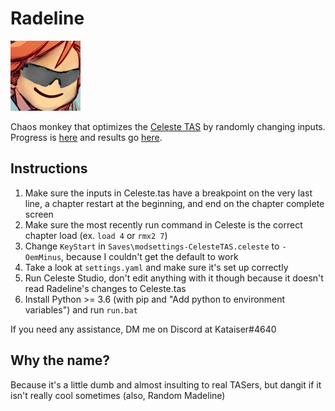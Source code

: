 # Radeline
[![buhbaiSG](buhbaiSG.png)](https://www.frankerfacez.com/emoticon/316755-buhbaiSG)

Chaos monkey that optimizes the [Celeste TAS](https://github.com/ShootMe/CelesteTAS) by randomly changing inputs. Progress is [here](https://github.com/Kataiser/radeline/projects/1) and results go [here](https://github.com/Kataiser/CelesteTAS/tree/radeline-results).

## Instructions
1. Make sure the inputs in Celeste.tas have a breakpoint on the very last line, a chapter restart at the beginning, and end on the chapter complete screen
2. Make sure the most recently run command in Celeste is the correct chapter load (ex. `load 4` or `rmx2 7`)
3. Change `KeyStart` in `Saves\modsettings-CelesteTAS.celeste` to `- OemMinus`, because I couldn't get the default to work
4. Take a look at `settings.yaml` and make sure it's set up correctly
5. Run Celeste Studio, don't edit anything with it though because it doesn't read Radeline's changes to Celeste.tas
6. Install Python >= 3.6 (with pip and "Add python to environment variables") and run `run.bat`

If you need any assistance, DM me on Discord at Kataiser#4640

## Why the name?
Because it's a little dumb and almost insulting to real TASers, but dangit if it isn't really cool sometimes (also, Random Madeline)
